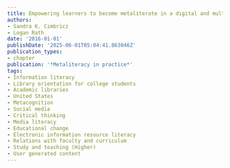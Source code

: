 ```yaml
---
title: Empowering learners to become metaliterate in a digital and multimodal age
authors:
- Sandra K. Cimbricz
- Logan Rath
date: '2016-01-01'
publishDate: '2025-06-01T05:04:41.863046Z'
publication_types:
- chapter
publication: '*Metaliteracy in practice*'
tags:
- Information literacy
- Library orientation for college students
- Academic libraries
- United States
- Metacognition
- Social media
- Critical thinking
- Media literacy
- Educational change
- Electronic information resource literacy
- Relations with faculty and curriculum
- Study and teaching (Higher)
- User generated content
---
```

